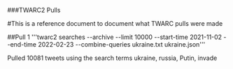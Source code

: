 ###TWARC2 Pulls

#This is a reference document to document what TWARC pulls were made 

##Pull 1
'''twarc2 searches --archive --limit 10000 --start-time 2021-11-02 --end-time 2022-02-23 --combine-queries ukraine.txt ukraine.json'''

Pulled 10081 tweets using the search terms ukraine, russia, Putin, invade